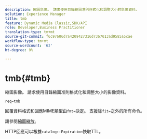 ```yaml
---
description: 縮圖影像。 請求使用目錄縮圖准則格式化和調整大小的影像資料。
solution: Experience Manager
title: tmb
feature: Dynamic Media Classic,SDK/API
role: Developer,Business Practitioner
translation-type: tm+mt
source-git-commit: f6c97606d7a4209427316d7367013ad9585a5cae
workflow-type: tm+mt
source-wordcount: '63'
ht-degree: 0%

---
```



# tmb{#tmb}

縮圖影像。 請求使用目錄縮圖准則格式化和調整大小的影像資料。

`req=tmb`

回覆資料格式和回應MIME類型由`fmt=`決定。 支援除`fit=`之外的所有命令。

請參閱[縮圖縮放](../../../../../../is-api/http-ref/image-serving-api-ref/c-http-protocol-reference/c-notes-on-server-behavior/r-thumbnail-scaling.md#reference-0f71817f721d4913b34816758d69b07f)。

HTTP回應可以根據`catalog::Expiration`快取TTL。
